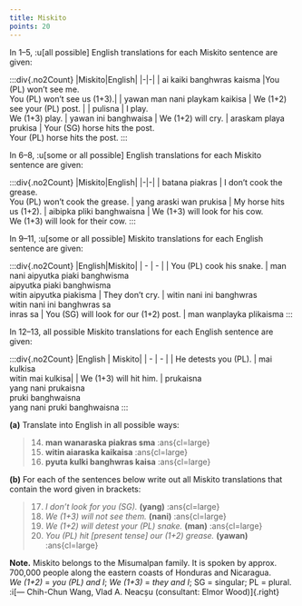 ```yaml
---
title: Miskito
points: 20
---
```


In 1–5, :u[all possible] English translations for each Miskito sentence
are given:

:::div{.no2Count}
|Miskito|English|
|-|-|
| ai kaiki banghwras kaisma |You (PL) won’t see me.<br>You (PL) won’t see us (1+3).|
| yawan man nani playkam kaikisa | We (1+2) see your (PL) post. |
| pulisna | I play.<br> We (1+3) play.
| yawan ini banghwaisa | We (1+2) will cry.
| araskam playa prukisa | Your (SG) horse hits the post.<br> Your (PL) horse hits the post.
:::

In 6–8, :u[some or all possible] English translations for each Miskito sentence are given:

:::div{.no2Count}
|Miskito|English|
|-|-|
| batana piakras | I don’t cook the grease.<br>You (PL) won’t cook the grease.
| yang araski wan prukisa | My horse hits us (1+2).
| aibipka pliki banghwaisna | We (1+3) will look for his cow.<br> We (1+3) will look for their cow.
:::

In 9–11, :u[some or all possible] Miskito translations for each English sentence are given:

:::div{.no2Count}
|English|Miskito|
| - | - |
| You (PL) cook his snake. | man nani aipyutka piaki banghwisma<br> aipyutka piaki banghwisma<br> witin aipyutka piakisma
| They don’t cry. | witin nani ini banghwras<br> witin nani ini banghwras sa<br> inras sa
| You (SG) will look for our (1+2) post. | man wanplayka plikaisma
:::

In 12–13, all possible Miskito translations for each English sentence are given:

:::div{.no2Count}
|English | Miskito|
| - | - |
| He detests you (PL). | mai kulkisa<br> witin mai kulkisa|
| We (1+3) will hit him. | prukaisna<br> yang nani prukaisna<br> pruki banghwaisna<br> yang nani pruki banghwaisna
:::

**(a)** Translate into English in all possible ways:

> 14. **man wanaraska piakras sma** :ans{cl=large}
> 15. **witin aiaraska kaikaisa** :ans{cl=large}
> 16. **pyuta kulki banghwras kaisa** :ans{cl=large}

**(b)** For each of the sentences below write out all Miskito translations that contain the word
given in brackets:

> 17. *I don’t look for you (SG).* **(yang)** :ans{cl=large}
> 18. *We (1+3) will not see them.* **(nani)** :ans{cl=large}
> 19. *We (1+2) will detest your (PL) snake.* **(man)** :ans{cl=large}
> 20. *You (PL) hit [present tense] our (1+2) grease.* **(yawan)** :ans{cl=large}

**Note.** Miskito belongs to the Misumalpan family. It is spoken by approx. 700,000 people along
the eastern coasts of Honduras and Nicaragua.
<br>*We (1+2)* = *you (PL) and I*; *We (1+3)* = *they and I*; SG = singular; PL = plural.
:i[— Chih-Chun Wang, Vlad A. Neacșu (consultant: Elmor Wood)]{.right}